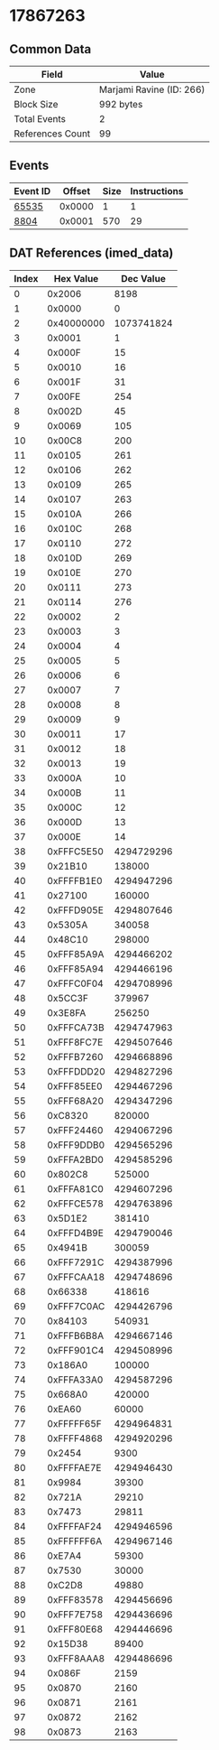 # 17867263

## Common Data

| Field            | Value                    |
|------------------|--------------------------|
| Zone             | Marjami Ravine (ID: 266) |
| Block Size       | 992 bytes                |
| Total Events     | 2                        |
| References Count | 99                       |

## Events

| Event ID            | Offset   |   Size |   Instructions |
|---------------------|----------|--------|----------------|
| [65535](./65535.md) | 0x0000   |      1 |              1 |
| [8804](./8804.md)   | 0x0001   |    570 |             29 |

## DAT References (imed_data)

|   Index | Hex Value   |   Dec Value |
|---------|-------------|-------------|
|       0 | 0x2006      |        8198 |
|       1 | 0x0000      |           0 |
|       2 | 0x40000000  |  1073741824 |
|       3 | 0x0001      |           1 |
|       4 | 0x000F      |          15 |
|       5 | 0x0010      |          16 |
|       6 | 0x001F      |          31 |
|       7 | 0x00FE      |         254 |
|       8 | 0x002D      |          45 |
|       9 | 0x0069      |         105 |
|      10 | 0x00C8      |         200 |
|      11 | 0x0105      |         261 |
|      12 | 0x0106      |         262 |
|      13 | 0x0109      |         265 |
|      14 | 0x0107      |         263 |
|      15 | 0x010A      |         266 |
|      16 | 0x010C      |         268 |
|      17 | 0x0110      |         272 |
|      18 | 0x010D      |         269 |
|      19 | 0x010E      |         270 |
|      20 | 0x0111      |         273 |
|      21 | 0x0114      |         276 |
|      22 | 0x0002      |           2 |
|      23 | 0x0003      |           3 |
|      24 | 0x0004      |           4 |
|      25 | 0x0005      |           5 |
|      26 | 0x0006      |           6 |
|      27 | 0x0007      |           7 |
|      28 | 0x0008      |           8 |
|      29 | 0x0009      |           9 |
|      30 | 0x0011      |          17 |
|      31 | 0x0012      |          18 |
|      32 | 0x0013      |          19 |
|      33 | 0x000A      |          10 |
|      34 | 0x000B      |          11 |
|      35 | 0x000C      |          12 |
|      36 | 0x000D      |          13 |
|      37 | 0x000E      |          14 |
|      38 | 0xFFFC5E50  |  4294729296 |
|      39 | 0x21B10     |      138000 |
|      40 | 0xFFFFB1E0  |  4294947296 |
|      41 | 0x27100     |      160000 |
|      42 | 0xFFFD905E  |  4294807646 |
|      43 | 0x5305A     |      340058 |
|      44 | 0x48C10     |      298000 |
|      45 | 0xFFF85A9A  |  4294466202 |
|      46 | 0xFFF85A94  |  4294466196 |
|      47 | 0xFFFC0F04  |  4294708996 |
|      48 | 0x5CC3F     |      379967 |
|      49 | 0x3E8FA     |      256250 |
|      50 | 0xFFFCA73B  |  4294747963 |
|      51 | 0xFFF8FC7E  |  4294507646 |
|      52 | 0xFFFB7260  |  4294668896 |
|      53 | 0xFFFDDD20  |  4294827296 |
|      54 | 0xFFF85EE0  |  4294467296 |
|      55 | 0xFFF68A20  |  4294347296 |
|      56 | 0xC8320     |      820000 |
|      57 | 0xFFF24460  |  4294067296 |
|      58 | 0xFFF9DDB0  |  4294565296 |
|      59 | 0xFFFA2BD0  |  4294585296 |
|      60 | 0x802C8     |      525000 |
|      61 | 0xFFFA81C0  |  4294607296 |
|      62 | 0xFFFCE578  |  4294763896 |
|      63 | 0x5D1E2     |      381410 |
|      64 | 0xFFFD4B9E  |  4294790046 |
|      65 | 0x4941B     |      300059 |
|      66 | 0xFFF7291C  |  4294387996 |
|      67 | 0xFFFCAA18  |  4294748696 |
|      68 | 0x66338     |      418616 |
|      69 | 0xFFF7C0AC  |  4294426796 |
|      70 | 0x84103     |      540931 |
|      71 | 0xFFFB6B8A  |  4294667146 |
|      72 | 0xFFF901C4  |  4294508996 |
|      73 | 0x186A0     |      100000 |
|      74 | 0xFFFA33A0  |  4294587296 |
|      75 | 0x668A0     |      420000 |
|      76 | 0xEA60      |       60000 |
|      77 | 0xFFFFF65F  |  4294964831 |
|      78 | 0xFFFF4868  |  4294920296 |
|      79 | 0x2454      |        9300 |
|      80 | 0xFFFFAE7E  |  4294946430 |
|      81 | 0x9984      |       39300 |
|      82 | 0x721A      |       29210 |
|      83 | 0x7473      |       29811 |
|      84 | 0xFFFFAF24  |  4294946596 |
|      85 | 0xFFFFFF6A  |  4294967146 |
|      86 | 0xE7A4      |       59300 |
|      87 | 0x7530      |       30000 |
|      88 | 0xC2D8      |       49880 |
|      89 | 0xFFF83578  |  4294456696 |
|      90 | 0xFFF7E758  |  4294436696 |
|      91 | 0xFFF80E68  |  4294446696 |
|      92 | 0x15D38     |       89400 |
|      93 | 0xFFF8AAA8  |  4294486696 |
|      94 | 0x086F      |        2159 |
|      95 | 0x0870      |        2160 |
|      96 | 0x0871      |        2161 |
|      97 | 0x0872      |        2162 |
|      98 | 0x0873      |        2163 |

